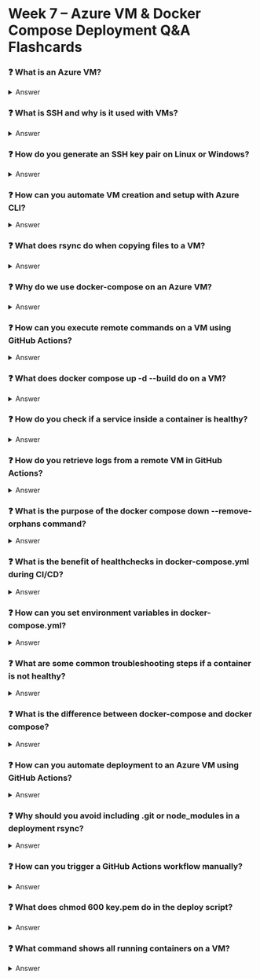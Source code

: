 # Week 7 – Azure VM & Docker Compose Deployment Q&A Flashcards

### ❓ What is an Azure VM?
<details><summary>Answer</summary> An Azure Virtual Machine (VM) is an on-demand, scalable computing resource in Azure, allowing you to run Linux or Windows servers in the cloud. 
</details>

### ❓ What is SSH and why is it used with VMs?
<details><summary>Answer</summary> SSH (Secure Shell) is a protocol used to securely connect to and manage remote servers, such as Azure VMs, for administration and deployment. 
</details>

### ❓ How do you generate an SSH key pair on Linux or Windows?
<details><summary>Answer</summary> Run `ssh-keygen -t rsa -b 2048` in your terminal and follow the prompts to create a public and private key. 
</details>

### ❓ How can you automate VM creation and setup with Azure CLI?
<details><summary>Answer</summary> Use `az vm create` with flags for resource group, name, image, size, username, and SSH key to script VM provisioning and setup. 
</details>

### ❓ What does rsync do when copying files to a VM?
<details><summary>Answer</summary> `rsync` efficiently copies files and directories to a remote VM, syncing only differences and supporting exclusion of unnecessary files. 
</details>

### ❓ Why do we use docker-compose on an Azure VM?
<details><summary>Answer</summary> `docker-compose` allows us to orchestrate and run multi-container apps on the VM easily, using a single `docker-compose.yml` file. 
</details>

### ❓ How can you execute remote commands on a VM using GitHub Actions?
<details><summary>Answer</summary> Use the `ssh` command with the private key to log in and run deployment scripts or restart services remotely from a workflow. 
</details>

### ❓ What does docker compose up -d --build do on a VM?
<details><summary>Answer</summary> It builds all images if needed and starts all services in detached mode, running the containers in the background. 
</details>

### ❓ How do you check if a service inside a container is healthy?
<details><summary>Answer</summary> Use healthchecks in `docker-compose.yml` and check status with `docker compose ps` or `docker inspect <container>`. 
</details>

### ❓ How do you retrieve logs from a remote VM in GitHub Actions?
<details><summary>Answer</summary> Run `docker compose logs` or `docker logs <container>` via SSH, save the output, and use `actions/upload-artifact` to upload logs. 
</details>

### ❓ What is the purpose of the docker compose down --remove-orphans command?
<details><summary>Answer</summary> It stops and removes all containers defined in the compose file, including those not defined anymore, to prevent orphaned containers. 
</details>

### ❓ What is the benefit of healthchecks in docker-compose.yml during CI/CD?
<details><summary>Answer</summary> They ensure that dependent containers (like the backend) are actually healthy and ready before running tests or starting the frontend. 
</details>

### ❓ How can you set environment variables in docker-compose.yml?
<details><summary>Answer</summary> Use the `environment:` block for each service to pass environment variables into containers (e.g., database connection strings). 
</details>

### ❓ What are some common troubleshooting steps if a container is not healthy?
<details><summary>Answer</summary> - Inspect container logs for errors. - Check healthcheck commands. - Ensure services are reachable and configuration is correct. - Rebuild images if dependencies changed. 
</details>

### ❓ What is the difference between docker-compose and docker compose?
<details><summary>Answer</summary> `docker compose` (space) is the newer plugin version built into Docker CLI; `docker-compose` (dash) is the older standalone Python tool. 
</details>

### ❓ How can you automate deployment to an Azure VM using GitHub Actions?
<details><summary>Answer</summary> Create a workflow that checks out code, copies files with `rsync`, SSHes into the VM, and runs `docker compose up -d --build`. 
</details>

### ❓ Why should you avoid including .git or node_modules in a deployment rsync?
<details><summary>Answer</summary> Excluding them makes deployments faster, avoids leaking secrets/history, and ensures containers build fresh dependencies for production. 
</details>

### ❓ How can you trigger a GitHub Actions workflow manually?
<details><summary>Answer</summary> Include `workflow_dispatch:` in the workflow YAML to enable manual runs from the GitHub UI. 
</details>

### ❓ What does chmod 600 key.pem do in the deploy script?
<details><summary>Answer</summary> It restricts permissions on the private SSH key so only the current user can read/write, improving security. 
</details>

### ❓ What command shows all running containers on a VM?
<details><summary>Answer</summary> `docker ps` or `docker compose ps` lists all running containers and their statuses. 
</details>
